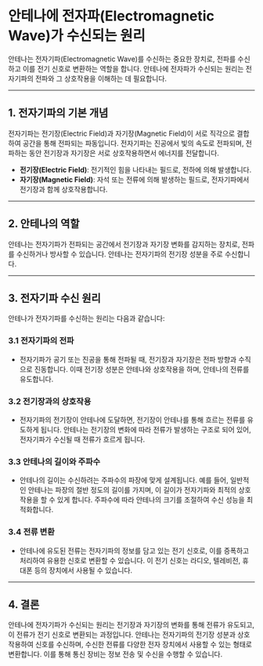 # 안테나에 전자파(Electromagnetic Wave)가 수신되는 원리

안테나는 전자기파(Electromagnetic Wave)를 수신하는 중요한 장치로, 전파를 수신하고 이를 전기 신호로 변환하는 역할을 합니다. 안테나에 전자파가 수신되는 원리는 전자기파의 전파와 그 상호작용을 이해하는 데 필요합니다.

---

## 1. **전자기파의 기본 개념**

전자기파는 전기장(Electric Field)과 자기장(Magnetic Field)이 서로 직각으로 결합하여 공간을 통해 전파되는 파동입니다. 전자기파는 진공에서 빛의 속도로 전파되며, 전파하는 동안 전기장과 자기장은 서로 상호작용하면서 에너지를 전달합니다.

- **전기장(Electric Field)**: 전기적인 힘을 나타내는 필드로, 전하에 의해 발생합니다.
- **자기장(Magnetic Field)**: 자석 또는 전류에 의해 발생하는 필드로, 전자기파에서 전기장과 함께 상호작용합니다.

---

## 2. **안테나의 역할**

안테나는 전자기파가 전파되는 공간에서 전기장과 자기장 변화를 감지하는 장치로, 전파를 수신하거나 방사할 수 있습니다. 안테나는 전자기파의 전기장 성분을 주로 수신합니다.

---

## 3. **전자기파 수신 원리**

안테나가 전자기파를 수신하는 원리는 다음과 같습니다:

### 3.1 **전자기파의 전파**
- 전자기파가 공기 또는 진공을 통해 전파될 때, 전기장과 자기장은 전파 방향과 수직으로 진동합니다. 이때 전기장 성분은 안테나와 상호작용을 하며, 안테나의 전류를 유도합니다.

### 3.2 **전기장과의 상호작용**
- 전자기파의 전기장이 안테나에 도달하면, 전기장이 안테나를 통해 흐르는 전류를 유도하게 됩니다. 안테나는 전기장의 변화에 따라 전류가 발생하는 구조로 되어 있어, 전자기파가 수신될 때 전류가 흐르게 됩니다.

### 3.3 **안테나의 길이와 주파수**
- 안테나의 길이는 수신하려는 주파수의 파장에 맞게 설계됩니다. 예를 들어, 일반적인 안테나는 파장의 절반 정도의 길이를 가지며, 이 길이가 전자기파와 최적의 상호작용을 할 수 있게 합니다. 주파수에 따라 안테나의 크기를 조절하여 수신 성능을 최적화합니다.

### 3.4 **전류 변환**
- 안테나에 유도된 전류는 전자기파의 정보를 담고 있는 전기 신호로, 이를 증폭하고 처리하여 유용한 신호로 변환할 수 있습니다. 이 전기 신호는 라디오, 텔레비전, 휴대폰 등의 장치에서 사용될 수 있습니다.

---

## 4. **결론**

안테나에 전자기파가 수신되는 원리는 전기장과 자기장의 변화를 통해 전류가 유도되고, 이 전류가 전기 신호로 변환되는 과정입니다. 안테나는 전자기파의 전기장 성분과 상호작용하여 신호를 수신하며, 수신한 전류를 다양한 전자 장치에서 사용할 수 있는 형태로 변환합니다. 이를 통해 통신 장비는 정보 전송 및 수신을 수행할 수 있습니다.

